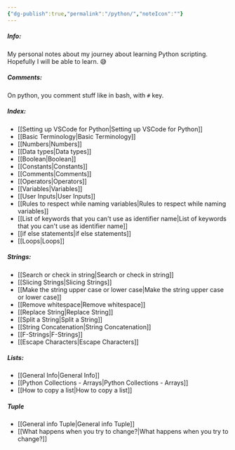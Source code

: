 ```yaml
---
{"dg-publish":true,"permalink":"/python/","noteIcon":""}
---
```


##### Info:
My personal notes about my journey about learning Python scripting. Hopefully I will be able to learn. 😅

##### Comments:
On python, you comment stuff like in bash, with `#` key.

##### Index:
- [[Setting up VSCode for Python\|Setting up VSCode for Python]]
- [[Basic Terminology\|Basic Terminology]]
- [[Numbers\|Numbers]]
- [[Data types\|Data types]]
- [[Boolean\|Boolean]]
- [[Constants\|Constants]]
- [[Comments\|Comments]]
- [[Operators\|Operators]]
- [[Variables\|Variables]]
- [[User Inputs\|User Inputs]]
- [[Rules to respect while naming variables\|Rules to respect while naming variables]]
- [[List of keywords that you can't use as identifier name\|List of keywords that you can't use as identifier name]]
- [[if else statements\|if else statements]]
- [[Loops\|Loops]]

##### Strings:
- [[Search or check in string\|Search or check in string]]
- [[Slicing Strings\|Slicing Strings]]
- [[Make the string upper case or lower case\|Make the string upper case or lower case]]
- [[Remove whitespace\|Remove whitespace]]
- [[Replace String\|Replace String]]
- [[Split a String\|Split a String]]
- [[String Concatenation\|String Concatenation]]
- [[F-Strings\|F-Strings]]
- [[Escape Characters\|Escape Characters]]

##### Lists:
- [[General Info\|General Info]]
- [[Python Collections - Arrays\|Python Collections - Arrays]]
- [[How to copy a list\|How to copy a list]]

##### Tuple
- [[General info Tuple\|General info Tuple]]
- [[What happens when you try to change?\|What happens when you try to change?]]